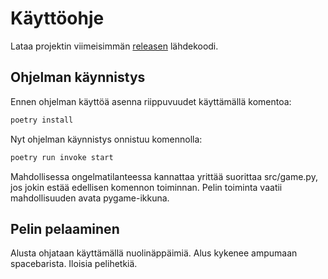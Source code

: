 # Käyttöohje

Lataa projektin viimeisimmän [releasen](https://github.com/arolaeemil/ot-harjoitustyo/releases) lähdekoodi.

## Ohjelman käynnistys

Ennen ohjelman käyttöä asenna riippuvuudet käyttämällä komentoa:

```bash
poetry install
```
Nyt ohjelman käynnistys onnistuu komennolla:

```bash
poetry run invoke start
```

Mahdollisessa ongelmatilanteessa kannattaa yrittää suorittaa src/game.py, jos jokin estää edellisen komennon toiminnan. Pelin toiminta vaatii mahdollisuuden avata pygame-ikkuna.

## Pelin pelaaminen

Alusta ohjataan käyttämällä nuolinäppäimiä. Alus kykenee ampumaan spacebarista. Iloisia pelihetkiä.
